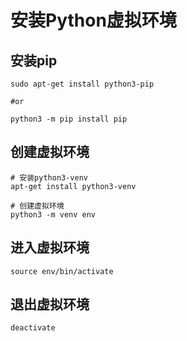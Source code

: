 # 安装Python虚拟环境



## 安装pip

```shell
sudo apt-get install python3-pip

#or

python3 -m pip install pip
```



## 创建虚拟环境

```shell
# 安装python3-venv
apt-get install python3-venv

# 创建虚拟环境
python3 -m venv env
```



## 进入虚拟环境

```shell
source env/bin/activate
```



## 退出虚拟环境

```sh
deactivate
```







### 